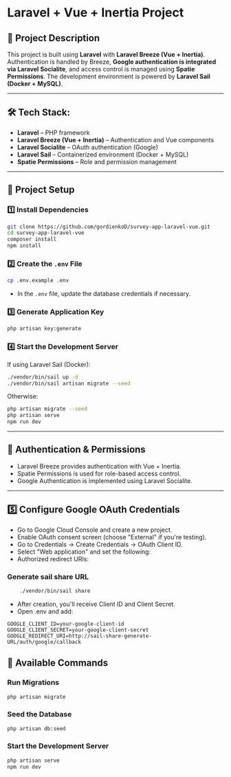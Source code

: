 # Laravel + Vue + Inertia Project

## 📌 Project Description

This project is built using **Laravel** with **Laravel Breeze (Vue + Inertia)**.
Authentication is handled by Breeze, **Google authentication is integrated via Laravel Socialite**, and access control is managed using **Spatie Permissions**.
The development environment is powered by **Laravel Sail (Docker + MySQL)**.

---

## 🛠 Tech Stack:

-   **Laravel** – PHP framework
-   **Laravel Breeze (Vue + Inertia)** – Authentication and Vue components
-   **Laravel Socialite** – OAuth authentication (Google)
-   **Laravel Sail** – Containerized environment (Docker + MySQL)
-   **Spatie Permissions** – Role and permission management

---

## 🚀 Project Setup

### 1️⃣ Install Dependencies

```bash
git clone https://github.com/gordienkoD/survey-app-laravel-vue.git
cd survey-app-laravel-vue
composer install
npm install
```

### 2️⃣ Create the `.env` File

```bash
cp .env.example .env
```

-   In the `.env` file, update the database credentials if necessary.

### 3️⃣ Generate Application Key

```bash
php artisan key:generate
```

### 4️⃣ Start the Development Server

If using Laravel Sail (Docker):

```bash
./vendor/bin/sail up -d
./vendor/bin/sail artisan migrate --seed
```

Otherwise:

```bash
php artisan migrate --seed
php artisan serve
npm run dev
```

---

## 🔐 Authentication & Permissions

-   Laravel Breeze provides authentication with Vue + Inertia.
-   Spatie Permissions is used for role-based access control.
-   Google Authentication is implemented using Laravel Socialite.

---

## 5️⃣ Configure Google OAuth Credentials

-   Go to Google Cloud Console and create a new project.
-   Enable OAuth consent screen (choose "External" if you're testing).
-   Go to Credentials → Create Credentials → OAuth Client ID.
-   Select "Web application" and set the following:
-   Authorized redirect URIs:

### Generate sail share URL

```bash
    ./vendor/bin/sail share
```

-   After creation, you'll receive Client ID and Client Secret.
-   Open .env and add:

```
GOOGLE_CLIENT_ID=your-google-client-id
GOOGLE_CLIENT_SECRET=your-google-client-secret
GOOGLE_REDIRECT_URI=http://sail-share-generate-URL/auth/google/callback
```

## 📌 Available Commands

### Run Migrations

```bash
php artisan migrate
```

### Seed the Database

```bash
php artisan db:seed
```

### Start the Development Server

```bash
php artisan serve
npm run dev
```
